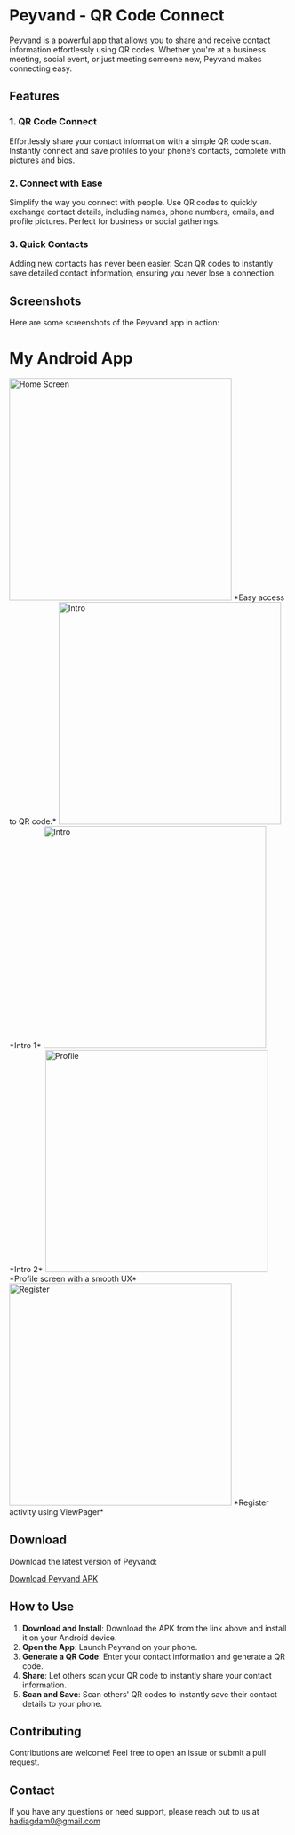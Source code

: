 # Peyvand - QR Code Connect

Peyvand is a powerful app that allows you to share and receive contact information effortlessly using QR codes. Whether you're at a business meeting, social event, or just meeting someone new, Peyvand makes connecting easy.

## Features

### 1. QR Code Connect
Effortlessly share your contact information with a simple QR code scan. Instantly connect and save profiles to your phone’s contacts, complete with pictures and bios.

### 2. Connect with Ease
Simplify the way you connect with people. Use QR codes to quickly exchange contact details, including names, phone numbers, emails, and profile pictures. Perfect for business or social gatherings.

### 3. Quick Contacts
Adding new contacts has never been easier. Scan QR codes to instantly save detailed contact information, ensuring you never lose a connection.

## Screenshots

Here are some screenshots of the Peyvand app in action:

# My Android App

<img src="screenshots/home.png" alt="Home Screen" width="400"/>
*Easy access to QR code.*

<img src="screenshots/intro1.png" alt="Intro" width="400"/>
*Intro 1*

<img src="screenshots/intro2.png" alt="Intro" width="400"/>
*Intro 2*

<img src="screenshots/profile.png" alt="Profile" width="400"/>
*Profile screen with a smooth UX*

<img src="screenshots/register.png" alt="Register" width="400"/>
*Register activity using ViewPager*



## Download

Download the latest version of Peyvand:

[Download Peyvand APK](https://github.com/HadiAgdam/Peyvand/releases/tag/v1.0.0)

## How to Use

1. **Download and Install**: Download the APK from the link above and install it on your Android device.
2. **Open the App**: Launch Peyvand on your phone.
3. **Generate a QR Code**: Enter your contact information and generate a QR code.
4. **Share**: Let others scan your QR code to instantly share your contact information.
5. **Scan and Save**: Scan others' QR codes to instantly save their contact details to your phone.

## Contributing

Contributions are welcome! Feel free to open an issue or submit a pull request.

## Contact

If you have any questions or need support, please reach out to us at hadiagdam0@gmail.com
